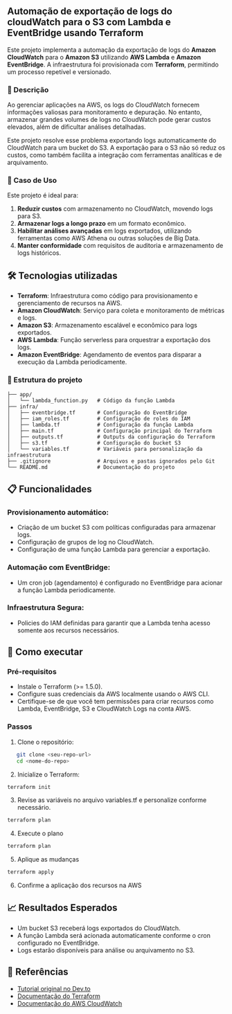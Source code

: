 ## Automação de exportação de logs do cloudWatch para o S3 com Lambda e EventBridge usando Terraform  

Este projeto implementa a automação da exportação de logs do **Amazon CloudWatch** para o **Amazon S3** utilizando **AWS Lambda** e **Amazon EventBridge**. A infraestrutura foi provisionada com **Terraform**, permitindo um processo repetível e versionado.  

### 📝 Descrição  

Ao gerenciar aplicações na AWS, os logs do CloudWatch fornecem informações valiosas para monitoramento e depuração. No entanto, armazenar grandes volumes de logs no CloudWatch pode gerar custos elevados, além de dificultar análises detalhadas.  

Este projeto resolve esse problema exportando logs automaticamente do CloudWatch para um bucket do S3. A exportação para o S3 não só reduz os custos, como também facilita a integração com ferramentas analíticas e de arquivamento.  

### 🎯 Caso de Uso  

Este projeto é ideal para:  
1. **Reduzir custos** com armazenamento no CloudWatch, movendo logs para S3.  
2. **Armazenar logs a longo prazo** em um formato econômico.  
3. **Habilitar análises avançadas** em logs exportados, utilizando ferramentas como AWS Athena ou outras soluções de Big Data.  
4. **Manter conformidade** com requisitos de auditoria e armazenamento de logs históricos.  

## 🛠️ Tecnologias utilizadas  

- **Terraform**: Infraestrutura como código para provisionamento e gerenciamento de recursos na AWS.  
- **Amazon CloudWatch**: Serviço para coleta e monitoramento de métricas e logs.  
- **Amazon S3**: Armazenamento escalável e econômico para logs exportados.  
- **AWS Lambda**: Função serverless para orquestrar a exportação dos logs.  
- **Amazon EventBridge**: Agendamento de eventos para disparar a execução da Lambda periodicamente.  

### 📂 Estrutura do projeto  

```plaintext
├── app/
│   └── lambda_function.py   # Código da função Lambda
├── infra/
│   ├── eventbridge.tf       # Configuração do EventBridge
│   ├── iam_roles.tf         # Configuração de roles do IAM
│   ├── lambda.tf            # Configuração da função Lambda
│   ├── main.tf              # Configuração principal do Terraform
│   ├── outputs.tf           # Outputs da configuração do Terraform
│   ├── s3.tf                # Configuração do bucket S3
│   └── variables.tf         # Variáveis para personalização da infraestrutura
├── .gitignore               # Arquivos e pastas ignorados pelo Git
└── README.md                # Documentação do projeto
```

## 📋 Funcionalidades  

### Provisionamento automático:  
- Criação de um bucket S3 com políticas configuradas para armazenar logs.  
- Configuração de grupos de log no CloudWatch.  
- Configuração de uma função Lambda para gerenciar a exportação.  

### Automação com EventBridge:  
- Um cron job (agendamento) é configurado no EventBridge para acionar a função Lambda periodicamente.  

### Infraestrutura Segura:  
- Policies do IAM definidas para garantir que a Lambda tenha acesso somente aos recursos necessários.  

## 🚀 Como executar  

### Pré-requisitos  
- Instale o Terraform (>= 1.5.0).  
- Configure suas credenciais da AWS localmente usando o AWS CLI.  
- Certifique-se de que você tem permissões para criar recursos como Lambda, EventBridge, S3 e CloudWatch Logs na conta AWS.  

### Passos  

1. Clone o repositório:  

```bash
   git clone <seu-repo-url>
   cd <nome-do-repo>
```

2. Inicialize o Terraform:

```bash
terraform init
```

3. Revise as variáveis no arquivo variables.tf e personalize conforme necessário.

```bash
terraform plan
```

4. Execute o plano

```bash
terraform plan
```

5. Aplique as mudanças

```bash
terraform apply
```

6. Confirme a aplicação dos recursos na AWS

## 📈 Resultados Esperados
- Um bucket S3 receberá logs exportados do CloudWatch.
- A função Lambda será acionada automaticamente conforme o cron configurado no EventBridge.
- Logs estarão disponíveis para análise ou arquivamento no S3.

## 📖 Referências  

- [Tutorial original no Dev.to](https://dev.to/rasankhalsa/automate-cloudwatch-logs-export-to-s3-using-lambda-and-event-bridge-2mdd)  
- [Documentação do Terraform](https://www.terraform.io/docs/index.html)  
- [Documentação do AWS CloudWatch](https://docs.aws.amazon.com/cloudwatch/index.html)  

